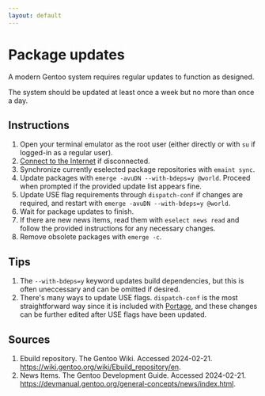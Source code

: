 ```yaml
---
layout: default
---
```


# Package updates

A modern Gentoo system requires regular updates to function as designed.

The system should be updated at least once a week but no more than once a day.

## Instructions

1. Open your terminal emulator as the root user (either directly or with `su` if logged-in as a regular user).
2. [Connect to the Internet](https://wiki.gentoo.org/wiki/Handbook:AMD64/Installation/Networking) if disconnected.
3. Synchronize currently eselected package repositories with `emaint sync`.
4. Update packages with `emerge -avuDN --with-bdeps=y @world`. Proceed when prompted if the provided update list appears fine.
5. Update USE flag requirements through `dispatch-conf` if changes are required, and restart with `emerge -avuDN --with-bdeps=y @world`.
6. Wait for package updates to finish.
7. If there are new news items, read them with `eselect news read` and follow the provided instructions for any necessary changes.
8. Remove obsolete packages with `emerge -c`.

## Tips

1. The `--with-bdeps=y` keyword updates build dependencies, but this is often uneccessary and can be omitted if desired.
2. There's many ways to update USE flags. `dispatch-conf` is the most straightforward way since it is included with [Portage](https://wiki.gentoo.org/wiki/Portage), and these changes can be further edited after USE flags have been updated.

## Sources

1. Ebuild repository. The Gentoo Wiki. Accessed 2024-02-21. https://wiki.gentoo.org/wiki/Ebuild_repository/en.
2. News Items. The Gentoo Development Guide. Accessed 2024-02-21. https://devmanual.gentoo.org/general-concepts/news/index.html.

